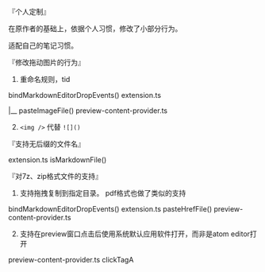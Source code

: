 『个人定制』

在原作者的基础上，依据个人习惯，修改了小部分行为。

适配自己的笔记习惯。


『修改拖动图片的行为』

1. 重命名规则，tid

bindMarkdownEditorDropEvents() extension.ts

|__ pasteImageFile() preview-content-provider.ts

2. ```<img />``` 代替 ```![]()```


『支持无后缀的文件名』

extension.ts isMarkdownFile()

『对7z、zip格式文件的支持』
1. 支持拖拽复制到指定目录。
pdf格式也做了类似的支持

bindMarkdownEditorDropEvents() extension.ts
pasteHrefFile() preview-content-provider.ts

2. 支持在preview窗口点击后使用系统默认应用软件打开，而非是atom editor打开

preview-content-provider.ts clickTagA
